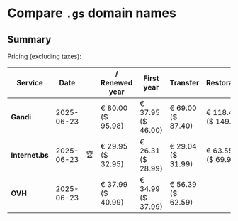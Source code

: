 # Compare `.gs` domain names

## Summary

Pricing (excluding taxes):

| Service | Date |  | / Renewed year | First year | Transfer | Restoration |
|--|--|--|--|--|--|--|
| **Gandi** | 2025-06-23 |  | € 80.00<br>($ 95.98) | € 37.95<br>($ 46.00) | € 69.00<br>($ 87.40) | € 118.45<br>($ 149.50) |
| **Internet.bs** | 2025-06-23 | 🏆 | € 29.95<br>($ 32.95) | € 26.31<br>($ 28.99) | € 29.04<br>($ 31.99) | € 63.55<br>($ 69.99) |
| **OVH** | 2025-06-23 |  | € 37.99<br>($ 40.99) | € 34.99<br>($ 37.99) | € 56.39<br>($ 62.59) |  |
